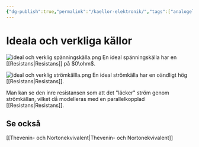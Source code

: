 ```yaml
---
{"dg-publish":true,"permalink":"/kaellor-elektronik/","tags":["analogelektronik"]}
---
```


# Ideala och verkliga källor
![ideal och verklig spänningskälla.png](/img/user/images/ideal%20och%20verklig%20sp%C3%A4nningsk%C3%A4lla.png)
En ideal spänningskälla har en [[Resistans\|Resistans]] på $0\ohm$.

![ideal och verklig strömkällla.png](/img/user/images/ideal%20och%20verklig%20str%C3%B6mk%C3%A4llla.png)
En ideal strömkälla har en oändligt hög [[Resistans\|Resistans]]. 

Man kan se den inre resistansen som att det "läcker" ström genom strömkällan, vilket då modelleras med en parallelkopplad [[Resistans\|Resistans]].

## Se också
[[Thevenin- och Nortonekvivalent\|Thevenin- och Nortonekvivalent]]

